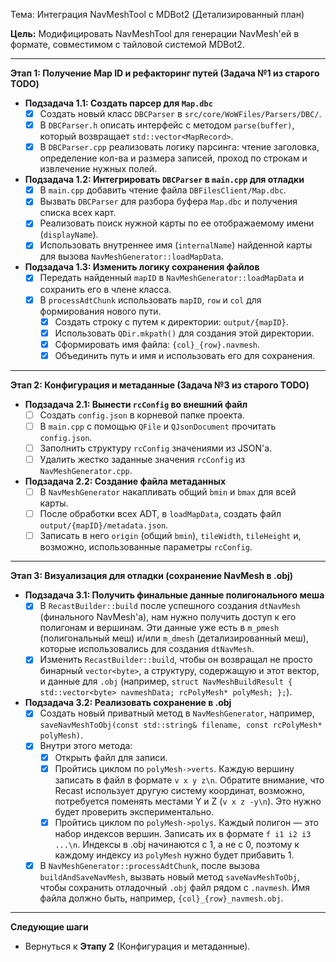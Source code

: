 Тема: Интеграция NavMeshTool с MDBot2 (Детализированный план)

**Цель:** Модифицировать NavMeshTool для генерации NavMesh'ей в формате, совместимом с тайловой системой MDBot2.

---
**Этап 1: Получение Map ID и рефакторинг путей (Задача №1 из старого TODO)**
*   **Подзадача 1.1: Создать парсер для `Map.dbc`**
    *   [x] Создать новый класс `DBCParser` в `src/core/WoWFiles/Parsers/DBC/`.
    *   [x] В `DBCParser.h` описать интерфейс с методом `parse(buffer)`, который возвращает `std::vector<MapRecord>`.
    *   [x] В `DBCParser.cpp` реализовать логику парсинга: чтение заголовка, определение кол-ва и размера записей, проход по строкам и извлечение нужных полей.

*   **Подзадача 1.2: Интегрировать `DBCParser` в `main.cpp` для отладки**
    *   [x] В `main.cpp` добавить чтение файла `DBFilesClient/Map.dbc`.
    *   [x] Вызвать `DBCParser` для разбора буфера `Map.dbc` и получения списка всех карт.
    *   [x] Реализовать поиск нужной карты по ее отображаемому имени (`displayName`).
    *   [x] Использовать внутреннее имя (`internalName`) найденной карты для вызова `NavMeshGenerator::loadMapData`.

*   **Подзадача 1.3: Изменить логику сохранения файлов**
    *   [x] Передать найденный `mapID` в `NavMeshGenerator::loadMapData` и сохранить его в члене класса.
    *   [x] В `processAdtChunk` использовать `mapID`, `row` и `col` для формирования нового пути.
        *   [x] Создать строку с путем к директории: `output/{mapID}`.
        *   [x] Использовать `QDir.mkpath()` для создания этой директории.
        *   [x] Сформировать имя файла: `{col}_{row}.navmesh`.
        *   [x] Объединить путь и имя и использовать его для сохранения.

---
**Этап 2: Конфигурация и метаданные (Задача №3 из старого TODO)**
*   **Подзадача 2.1: Вынести `rcConfig` во внешний файл**
    *   [ ] Создать `config.json` в корневой папке проекта.
    *   [ ] В `main.cpp` с помощью `QFile` и `QJsonDocument` прочитать `config.json`.
    *   [ ] Заполнить структуру `rcConfig` значениями из JSON'а.
    *   [ ] Удалить жестко заданные значения `rcConfig` из `NavMeshGenerator.cpp`.
*   **Подзадача 2.2: Создание файла метаданных**
    *   [ ] В `NavMeshGenerator` накапливать общий `bmin` и `bmax` для всей карты.
    *   [ ] После обработки всех ADT, в `loadMapData`, создать файл `output/{mapID}/metadata.json`.
    *   [ ] Записать в него `origin` (общий `bmin`), `tileWidth`, `tileHeight` и, возможно, использованные параметры `rcConfig`.

---
**Этап 3: Визуализация для отладки (сохранение NavMesh в .obj)**
*   **Подзадача 3.1: Получить финальные данные полигонального меша**
    *   [x] В `RecastBuilder::build` после успешного создания `dtNavMesh` (финального NavMesh'а), нам нужно получить доступ к его полигонам и вершинам. Эти данные уже есть в `m_pmesh` (полигональный меш) и/или `m_dmesh` (детализированный меш), которые использовались для создания `dtNavMesh`.
    *   [x] Изменить `RecastBuilder::build`, чтобы он возвращал не просто бинарный `vector<byte>`, а структуру, содержащую и этот вектор, и данные для `.obj` (например, `struct NavMeshBuildResult { std::vector<byte> navmeshData; rcPolyMesh* polyMesh; };`).

*   **Подзадача 3.2: Реализовать сохранение в .obj**
    *   [x] Создать новый приватный метод в `NavMeshGenerator`, например, `saveNavMeshToObj(const std::string& filename, const rcPolyMesh* polyMesh)`.
    *   [x] Внутри этого метода:
        *   [x] Открыть файл для записи.
        *   [x] Пройтись циклом по `polyMesh->verts`. Каждую вершину записать в файл в формате `v x y z\n`. Обратите внимание, что Recast использует другую систему координат, возможно, потребуется поменять местами Y и Z (`v x z -y\n`). Это нужно будет проверить экспериментально.
        *   [x] Пройтись циклом по `polyMesh->polys`. Каждый полигон — это набор индексов вершин. Записать их в формате `f i1 i2 i3 ...\n`. Индексы в .obj начинаются с 1, а не с 0, поэтому к каждому индексу из `polyMesh` нужно будет прибавить 1.
    *   [x] В `NavMeshGenerator::processAdtChunk`, после вызова `buildAndSaveNavMesh`, вызвать новый метод `saveNavMeshToObj`, чтобы сохранить отладочный `.obj` файл рядом с `.navmesh`. Имя файла должно быть, например, `{col}_{row}_navmesh.obj`.

---
**Следующие шаги**
*   Вернуться к **Этапу 2** (Конфигурация и метаданные).
